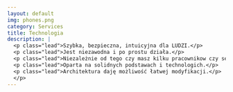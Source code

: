 ```yaml
---
layout: default
img: phones.png
category: Services
title: Technologia
description: |
  <p class="lead">Szybka, bezpieczna, intuicyjna dla LUDZI.</p>
  <p class="lead">Jest niezawodna i po prostu działa.</p>
  <p class="lead">Niezależnie od tego czy masz kilku pracownikow czy setki.</p>
  <p class="lead">Oparta na solidnych podstawach i technologich.</p> 
  <p class="lead">Architektura daję możliwość łatwej modyfikacji.</p>
  </p>
---
```

